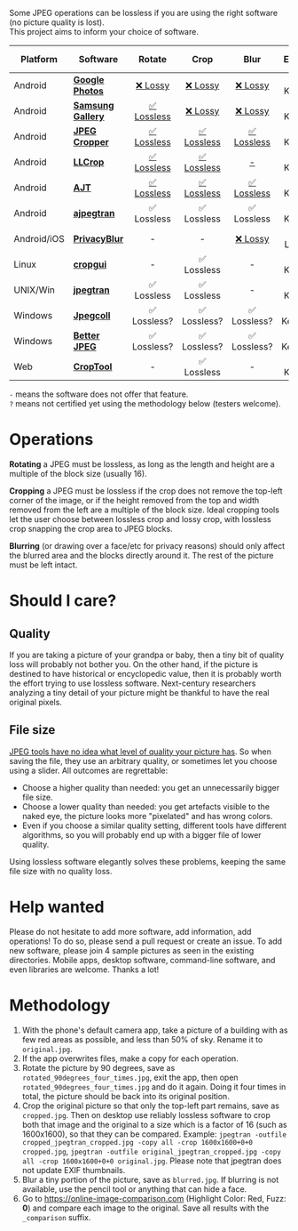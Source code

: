 Some JPEG operations can be lossless if you are using the right software (no picture quality is lost).  
This project aims to inform your choice of software.

| Platform    | Software                                                                                          |  Rotate                                                                                                                                        |  Crop                                                                                                                 |  Blur                                                                                                                  |  EXIF               | Open source |
|-------------|---------------------------------------------------------------------------------------------------|:----------------------------------------------------------------------------------------------------------------------------------------------:|:---------------------------------------------------------------------------------------------------------------------:|:----------------------------------------------------------------------------------------------------------------------:|:-------------------:|:-----------:|
| Android     | **[Google Photos](https://play.google.com/store/apps/details?id=com.google.android.apps.photos)** | [❌ Lossy](https://github.com/lossless-jpg/data/blob/main/samples/google-photos/pixel4/rotated_90degrees_four_times_comparison.jpg)            | [❌ Lossy](https://github.com/lossless-jpg/data/blob/main/samples/google-photos/pixel4/cropped_comparison.jpg)         | [❌ Lossy](https://github.com/lossless-jpg/data/blob/main/samples/google-photos/pixel4/privacy_comparison.jpg)         | ✅ Kept             | ❌          |
| Android     | **[Samsung Gallery](https://play.google.com/store/apps/details?id=com.sec.android.gallery3d)**    | [✅ Lossless](https://github.com/lossless-jpg/data/blob/main/samples/samsung-gallery/samsung_s10e/rotated_90degrees_four_times_comparison.jpg) | [❌ Lossy](https://github.com/lossless-jpg/data/blob/main/samples/samsung-gallery/samsung_s10e/cropped_comparison.jpg) | [❌ Lossy](https://github.com/lossless-jpg/data/blob/main/samples/samsung-gallery/samsung_s10e/privacy_comparison.jpg) | ✅ Kept             | ❌          |
| Android     | **[JPEG Cropper](https://play.google.com/store/apps/details?id=jp.kame.jpegcropper)**             | [✅ Lossless](https://github.com/lossless-jpg/data/blob/main/samples/JPEG-Cropper/rotated_90degrees_four_times_comparison.jpg)                 | [✅ Lossless](https://github.com/lossless-jpg/data/blob/main/samples/JPEG-Cropper/cropped_comparison.jpg)              | [✅ Lossless](https://github.com/lossless-jpg/data/blob/main/samples/JPEG-Cropper/blurred_comparison.jpg)              | ✅ Kept             | ❌          |
| Android     | **[LLCrop](https://f-droid.org/packages/de.k3b.android.lossless_jpg_crop/)**                      | [✅ Lossless](https://github.com/lossless-jpg/data/blob/main/samples/LLCrop/rotated_90degrees_four_times_comparison.jpg)                       | [✅ Lossless](https://github.com/lossless-jpg/data/blob/main/samples/LLCrop/cropped_comparison.jpg)                    | [-](https://github.com/k3b/LosslessJpgCrop/issues/33)                                                                  | ✅ Kept             | ✅          |
| Android     | **[AJT](https://play.google.com/store/apps/details?id=jp.kame.ajt)**                              | [✅ Lossless](https://github.com/lossless-jpg/data/blob/main/samples/AJT/rotated_90degrees_four_times_comparison.jpg)                          | [✅ Lossless](https://github.com/lossless-jpg/data/blob/main/samples/AJT/cropped_comparison.jpg)                       | [✅ Lossless](https://github.com/lossless-jpg/data/blob/main/samples/AJT/blurred_comparison.jpg)                       | ✅ Kept             | ❌          |
| Android     | **[ajpegtran](https://github.com/kamemak/ajpegtran_example/tree/pixelization_extension)**         | ✅ Lossless                                                                                                                                    | ✅ Lossless                                                                                                            | ✅ Lossless                                                                                                            | ✅ Kept             | ✅          |
| Android/iOS | **[PrivacyBlur](https://privacyblur.app)**                                                        | -                                                                                                                                              | -                                                                                                                      | [❌ Lossy](https://github.com/MATHEMA-GmbH/privacyblur/issues/79)                                                      | ❌ Lost             | ✅          |
| Linux       | **[cropgui](https://github.com/jepler/cropgui)**                                                  | -                                                                                                                                              | ✅ Lossless                                                                                                            | -                                                                                                                      | ✅ Kept             | ✅          |
| UNIX/Win    | **[jpegtran](https://jpegclub.org/jpegtran/)**                                                    | ✅ Lossless                                                                                                                                    | ✅ Lossless                                                                                                            | -                                                                                                                      | ✅ Kept             | ✅          |
| Windows     | **[Jpegcoll](https://sites.google.com/view/jpegcoll/home_en)**                                    | ✅ Lossless?                                                                                                                                   | ✅ Lossless?                                                                                                           | ✅ Lossless?                                                                                                           | ✅ Kept?            | ❌          |
| Windows     | **[Better JPEG](https://www.betterjpeg.com)**                                                     | ✅ Lossless?                                                                                                                                   | ✅ Lossless?                                                                                                           | ✅ Lossless?                                                                                                           | ✅ Kept?            | ❌          |
| Web         | **[CropTool](https://croptool.toolforge.org)**                                                    | -                                                                                                                                              | ✅ Lossless                                                                                                            | -                                                                                                                      | ✅ Kept             | ✅          |

`-` means the software does not offer that feature.  
`?` means not certified yet using the methodology below (testers welcome).

# Operations

**Rotating** a JPEG must be lossless, as long as the length and height are a multiple of the block size (usually 16).

**Cropping** a JPEG must be lossless if the crop does not remove the top-left corner of the image, or if the height removed from the top and width removed from the left are a multiple of the block size.
Ideal cropping tools let the user choose between lossless crop and lossy crop, with lossless crop snapping the crop area to JPEG blocks.

**Blurring** (or drawing over a face/etc for privacy reasons) should only affect the blurred area and the blocks directly around it. The rest of the picture must be left intact.

# Should I care?

## Quality

If you are taking a picture of your grandpa or baby, then a tiny bit of quality loss will probably not bother you.
On the other hand, if the picture is destined to have historical or encyclopedic value, then it is probably worth the effort trying to use lossless software. Next-century researchers analyzing a tiny detail of your picture might be thankful to have the real original pixels.

## File size

[JPEG tools have no idea what level of quality your picture has](https://photo.stackexchange.com/a/88186/1498). So when saving the file, they use an arbitrary quality, or sometimes let you choose using a slider. All outcomes are regrettable:
- Choose a higher quality than needed: you get an unnecessarily bigger file size.
- Choose a lower quality than needed: you get artefacts visible to the naked eye, the picture looks more "pixelated" and has wrong colors.
- Even if you choose a similar quality setting, different tools have different algorithms, so you will probably end up with a bigger file of lower quality.

Using lossless software elegantly solves these problems, keeping the same file size with no quality loss.

# Help wanted

Please do not hesitate to add more software, add information, add operations!
To do so, please send a pull request or create an issue.
To add new software, please join 4 sample pictures as seen in the existing directories.
Mobile apps, desktop software, command-line software, and even libraries are welcome.
Thanks a lot!

# Methodology

1. With the phone's default camera app, take a picture of a building with as few red areas as possible, and less than 50% of sky. Rename it to `original.jpg`.
2. If the app overwrites files, make a copy for each operation.
3. Rotate the picture by 90 degrees, save as `rotated_90degrees_four_times.jpg`, exit the app, then open `rotated_90degrees_four_times.jpg` and do it again. Doing it four times in total, the picture should be back into its original position.
4. Crop the original picture so that only the top-left part remains, save as `cropped.jpg`. Then on desktop use reliably lossless software to crop both that image and the original to a size which is a factor of 16 (such as 1600x1600), so that they can be compared. Example: `jpegtran -outfile cropped_jpegtran_cropped.jpg -copy all -crop 1600x1600+0+0 cropped.jpg`, `jpegtran -outfile original_jpegtran_cropped.jpg -copy all -crop 1600x1600+0+0 original.jpg`. Please note that jpegtran does not update EXIF thumbnails.
5. Blur a tiny portion of the picture, save as `blurred.jpg`. If blurring is not available, use the pencil tool or anything that can hide a face.
6. Go to https://online-image-comparison.com (Highlight Color: Red, Fuzz: **0**) and compare each image to the original. Save all results with the `_comparison` suffix.
